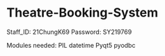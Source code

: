 # Theatre-Booking-System

Staff_ID: 21ChungK69
Password: SY219769

Modules needed:
PIL
datetime
Pyqt5
pyodbc
